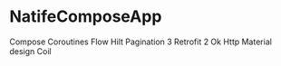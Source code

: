 # NatifeComposeApp
Compose 
Coroutines
Flow
Hilt
Pagination 3
Retrofit 2
Ok Http
Material design
Coil
